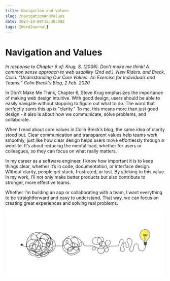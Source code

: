 ```yaml
---
title: Navigation and Values
slug: /navigationAndValues
date: 2024-10-08T15:30:00Z
tags: [WordJournal]
---
```


# Navigation and Values
*In response to Chapter 6 of: Krug, S. (2006). Don't make me think! A common sense approach to web usability (2nd ed.). New Riders. and Breck, Colin. “Understanding Our Core Values: An Exercise for Individuals and Teams.” Colin Breck's Blog, 2 Feb. 2020*

In Don't Make Me Think, Chapter 6, Steve Krug emphasizes the importance of making web design intuitive. With good design, users should be able to easily navigate without stopping to figure out what to do. The word that perfectly sums this up is "clarity." To me, this means more than just good design - it also is about how we communicate, solve problems, and collaborate.

When I read about core values in Colin Breck’s blog, the same idea of clarity stood out. Clear communication and transparent values help teams work smoothly, just like how clear design helps users move effortlessly through a website. It’s about reducing the mental load, whether for users or colleagues, so they can focus on what really matters.

In my career as a software engineer, I know how important it is to keep things clear, whether it’s in code, documentation, or interface design. Without clarity, people get stuck, frustrated, or lost. By sticking to this value in my work, I’ll not only make better products but also contribute to stronger, more effective teams.

Whether I’m building an app or collaborating with a team, I want everything to be straightforward and easy to understand. That way, we can focus on creating great experiences and solving real problems.

![Error getting image](/img/lightbulb.jpeg)
